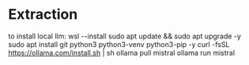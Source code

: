 # Extraction

to install local llm:
wsl --install
sudo apt update && sudo apt upgrade -y
sudo apt install git python3 python3-venv python3-pip -y
curl -fsSL https://ollama.com/install.sh | sh
ollama pull mistral
ollama run mistral
